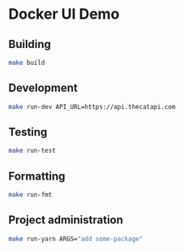 # Docker UI Demo

## Building

```sh
make build
```

## Development

```sh
make run-dev API_URL=https://api.thecatapi.com
```

## Testing

```sh
make run-test
```

## Formatting

```sh
make run-fmt
```

## Project administration

```sh
make run-yarn ARGS="add some-package"
```
